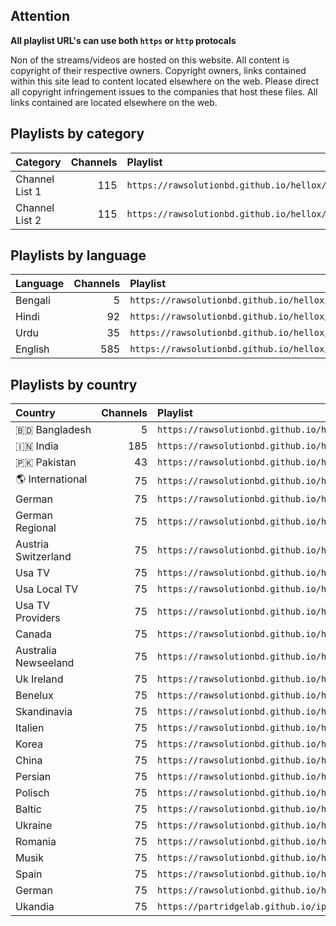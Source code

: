 ## Attention

**All playlist URL's can use both `https` or `http` protocals**

Non of the streams/videos are hosted on this website. All content is copyright of their respective owners. Copyright owners, links contained within this site lead to content located elsewhere on the web. Please direct all copyright infringement issues to the companies that host these files. All links contained are located elsewhere on the web.

## Playlists by category

<table>
	<thead>
		<tr><th align="left">Category</th><th align="right">Channels</th><th align="left">Playlist</th></tr>
	</thead>
	<tbody>
		<tr><td align="left">Channel List 1</td><td align="right">115</td><td align="left"><code>https://rawsolutionbd.github.io/hellox/css/apps/channels/pk.m3u</code></td></tr>
		<tr><td align="left">Channel List 2</td><td align="right">115</td><td align="left"><code>https://rawsolutionbd.github.io/hellox/css/apps/channels/kids.m3u</code></td></tr>
	</tbody>
</table>

## Playlists by language

<table>
	<thead>
		<tr><th align="left">Language</th><th align="right">Channels</th><th align="left">Playlist</th></tr>
	</thead>
	<tbody>
		<tr><td align="left">Bengali</td><td align="right">5</td><td align="left"><code>https://rawsolutionbd.github.io/hellox/css/apps/channels/bd.m3u</code></td></tr>
		<tr><td align="left">Hindi</td><td align="right">92</td><td align="left"><code>https://rawsolutionbd.github.io/hellox/css/apps/channels/hin.m3u</code></td></tr>
		<tr><td align="left">Urdu</td><td align="right">35</td><td align="left"><code>https://rawsolutionbd.github.io/hellox/css/apps/channels/urd.m3u</code></td></tr>
		<tr><td align="left">English</td><td align="right">585</td><td align="left"><code>https://rawsolutionbd.github.io/hellox/css/apps/channels/eng.m3u</code></td></tr></tbody>
</table>

## Playlists by country

<table>
	<thead>
		<tr><th align="left">Country</th><th align="right">Channels</th><th align="left">Playlist</th><th align="left">EPG</th></tr>
	</thead>
	<tbody>
		<tr><td align="left">🇧🇩&nbsp;Bangladesh</td><td align="right">5</td><td align="left" nowrap><code>https://rawsolutionbd.github.io/hellox/css/apps/channels/bd.m3u</code></td><td align="left"></td></tr>
		<tr><td align="left">🇮🇳&nbsp;India</td><td align="right">185</td><td align="left" nowrap><code>https://rawsolutionbd.github.io/hellox/css/apps/channels/in.m3u</code></td><td align="left"></td></tr>
		<tr><td align="left">🇵🇰&nbsp;Pakistan</td><td align="right">43</td><td align="left" nowrap><code>https://rawsolutionbd.github.io/hellox/css/apps/channels/pk.m3u</code></td><td align="left"></td></tr>
		<tr><td align="left">🌎&nbsp;International</td><td align="right">75</td><td align="left" nowrap><code>https://rawsolutionbd.github.io/hellox/css/apps/channels/int.m3u</code></td><td align="left"></td></tr>
		<tr><td align="left">German</td><td align="right">75</td><td align="left" nowrap><code>https://rawsolutionbd.github.io/hellox/css/apps/countries/01_German.m3u</code></td><td align="left"></td></tr>
		<tr><td align="left">German Regional</td><td align="right">75</td><td align="left" nowrap><code>https://rawsolutionbd.github.io/hellox/css/apps/countries/02_German_Regional.m3u</code></td><td align="left"></td></tr>
		<tr><td align="left">Austria Switzerland</td><td align="right">75</td><td align="left" nowrap><code>https://rawsolutionbd.github.io/hellox/css/apps/countries/03_Austria_Switzerland.m3u</code></td><td align="left"></td></tr>
		<tr><td align="left">Usa TV</td><td align="right">75</td><td align="left" nowrap><code>https://rawsolutionbd.github.io/hellox/css/apps/countries/04_Usa_TV.m3u</code></td><td align="left"></td></tr>
		<tr><td align="left">Usa Local TV</td><td align="right">75</td><td align="left" nowrap><code>https://rawsolutionbd.github.io/hellox/css/apps/countries/05_Usa_Local_TV.m3u</code></td><td align="left"></td></tr>
		<tr><td align="left">Usa TV Providers</td><td align="right">75</td><td align="left" nowrap><code>https://rawsolutionbd.github.io/hellox/css/apps/countries/06_Usa_TV_Providers.m3u</code></td><td align="left"></td></tr>
		<tr><td align="left">Canada</td><td align="right">75</td><td align="left" nowrap><code>https://rawsolutionbd.github.io/hellox/css/apps/countries/07_Canada.m3u</code></td><td align="left"></td></tr>
		<tr><td align="left">Australia Newseeland</td><td align="right">75</td><td align="left" nowrap><code>https://rawsolutionbd.github.io/hellox/css/apps/countries/09_Australia_Newseeland.m3u</code></td><td align="left"></td></tr>
		<tr><td align="left">Uk Ireland</td><td align="right">75</td><td align="left" nowrap><code>https://rawsolutionbd.github.io/hellox/css/apps/countries/10_Uk_Ireland.m3u</code></td><td align="left"></td></tr>
		<tr><td align="left">Benelux</td><td align="right">75</td><td align="left" nowrap><code>https://rawsolutionbd.github.io/hellox/css/apps/countries/11_Benelux.m3u</code></td><td align="left"></td></tr>
		<tr><td align="left">Skandinavia</td><td align="right">75</td><td align="left" nowrap><code>https://rawsolutionbd.github.io/hellox/css/apps/countries/12_Skandinavia.m3u</code></td><td align="left"></td></tr>
		<tr><td align="left">Italien</td><td align="right">75</td><td align="left" nowrap><code>https://rawsolutionbd.github.io/hellox/css/apps/countries/13-Italien.m3u</code></td><td align="left"></td></tr>
		<tr><td align="left">Korea</td><td align="right">75</td><td align="left" nowrap><code>https://rawsolutionbd.github.io/hellox/css/apps/countries/14-Korea.m3u</code></td><td align="left"></td></tr>
		<tr><td align="left">China</td><td align="right">75</td><td align="left" nowrap><code>https://rawsolutionbd.github.io/hellox/css/apps/countries/15_China.m3u</code></td><td align="left"></td></tr>
		<tr><td align="left">Persian</td><td align="right">75</td><td align="left" nowrap><code>https://rawsolutionbd.github.io/hellox/css/apps/countries/16_Persian.m3u</code></td><td align="left"></td></tr>
		<tr><td align="left">Polisch</td><td align="right">75</td><td align="left" nowrap><code>https://rawsolutionbd.github.io/hellox/css/apps/countries/17_Polisch.m3u</code></td><td align="left"></td></tr>
		<tr><td align="left">Baltic</td><td align="right">75</td><td align="left" nowrap><code>https://rawsolutionbd.github.io/hellox/css/apps/countries/18_Baltic.m3u</code></td><td align="left"></td></tr>
		<tr><td align="left">Ukraine</td><td align="right">75</td><td align="left" nowrap><code>https://rawsolutionbd.github.io/hellox/css/apps/countries/19_Ukraine.m3u</code></td><td align="left"></td></tr>
		<tr><td align="left">Romania</td><td align="right">75</td><td align="left" nowrap><code>https://rawsolutionbd.github.io/hellox/css/apps/countries/22_Romania.m3u</code></td><td align="left"></td></tr>
		<tr><td align="left">Musik</td><td align="right">75</td><td align="left" nowrap><code>https://rawsolutionbd.github.io/hellox/css/apps/countries/80_Musik.m3u</code></td><td align="left"></td></tr>
		<tr><td align="left">Spain</td><td align="right">75</td><td align="left" nowrap><code>https://rawsolutionbd.github.io/hellox/css/apps/countries/82_Spain.m3u</code></td><td align="left"></td></tr>
		<tr><td align="left">German</td><td align="right">75</td><td align="left" nowrap><code>https://rawsolutionbd.github.io/hellox/css/apps/countries/01_German.m3u</code></td><td align="left"></td></tr>
		<tr><td align="left">Ukandia</td><td align="right">75</td><td align="left" nowrap><code>https://partridgelab.github.io/iptv-apps/newx.m3u</code></td><td align="left"></td></tr>
		</tbody>
</table>
